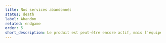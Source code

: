 ```yaml
---
title: Nos services abandonnés
status: death
label: Abandon
related: endgame
order: 5
short_description: Le produit est peut-être encore actif, mais l’équipe qui l’opère n’obéit plus au manifeste
---
```

